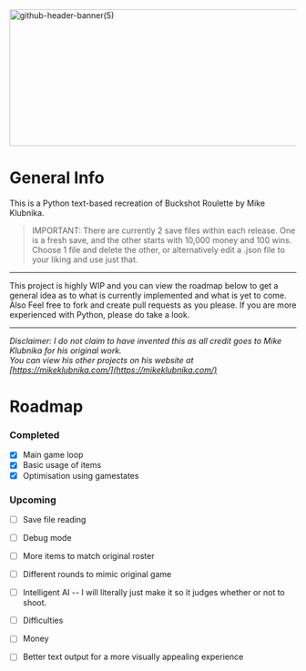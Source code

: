 <img width="1200" height="240" alt="github-header-banner(5)" src="https://github.com/user-attachments/assets/eb6ded4b-bb4a-44b8-ae63-b764a4d758fd" />

# General Info

This is a Python text-based recreation of Buckshot Roulette by Mike Klubnika. <br/>

> IMPORTANT: There are currently 2 save files within each release. One is a fresh save, and the other starts with 10,000 money and 100 wins. <br/>
> Choose 1 file and delete the other, or alternatively edit a .json file to your liking and use just that.

------

This project is highly WIP and you can view the roadmap below to get a general idea as to what is currently implemented and what is yet to come. <br/>
Also Feel free to fork and create pull requests as you please. If you are more experienced with Python, please do take a look.

------

*Disclaimer: I do not claim to have invented this as all credit goes to Mike Klubnika for his original work. <br/>*
*You can view his other projects on his website at [https://mikeklubnika.com/](https://mikeklubnika.com/)*

# Roadmap

### Completed

- [x] Main game loop
- [x] Basic usage of items
- [x] Optimisation using gamestates

### Upcoming

- [ ] Save file reading
- [ ] Debug mode
- [ ] More items to match original roster
- [ ] Different rounds to mimic original game
- [ ] Intelligent AI -- I will literally just make it so it judges whether or not to shoot.
- [ ] Difficulties
- [ ] Money
- [ ] Better text output for a more visually appealing experience


